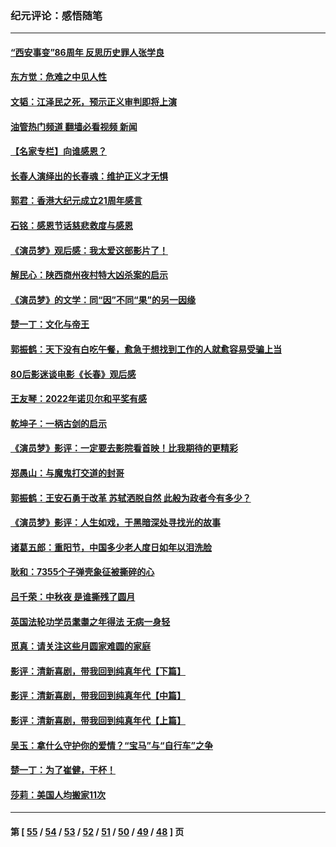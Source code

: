 ### 纪元评论：感悟随笔
---
#### [“西安事变”86周年 反思历史罪人张学良](../../pages/nsc1035/n13882019.md?12150330) 
#### [东方觉：危难之中见人性](../../pages/nsc1035/n13881549.md?12150330) 
#### [文韬：江泽民之死，预示正义审判即将上演](../../pages/nsc1035/n13877698.md?12150330) 
#### [油管热门频道 翻墙必看视频 新闻](ok?12150330)
#### [【名家专栏】向谁感恩？](../../pages/nsc1035/n13873797.md?12150330) 
#### [长春人演绎出的长春魂：维护正义才无惧](../../pages/nsc1035/n13871764.md?12150330) 
#### [郭君：香港大纪元成立21周年感言](../../pages/nsc1035/n13871269.md?12150330) 
#### [石铭：感恩节话慈悲救度与感恩](../../pages/nsc1035/n13869863.md?12150330) 
#### [《演员梦》观后感：我太爱这部影片了！](../../pages/nsc1035/n13866783.md?12150330) 
#### [解民心：陕西商州夜村特大凶杀案的启示](../../pages/nsc1035/n13865339.md?12150330) 
#### [《演员梦》的文学：同“因”不同“果”的另一因缘](../../pages/nsc1035/n13863930.md?12150330) 
#### [楚一丁：文化与帝王](../../pages/nsc1035/n13863143.md?12150330) 
#### [郭振鹤：天下没有白吃午餐，愈急于想找到工作的人就愈容易受骗上当](../../pages/nsc1035/n13860772.md?12150330) 
#### [80后影迷谈电影《长春》观后感](../../pages/nsc1035/n13852708.md?12150330) 
#### [王友琴：2022年诺贝尔和平奖有感](../../pages/nsc1035/n13848079.md?12150330) 
#### [乾坤子：一柄古剑的启示](../../pages/nsc1035/n13841954.md?12150330) 
#### [《演员梦》影评：一定要去影院看首映！比我期待的更精彩](../../pages/nsc1035/n13840865.md?12150330) 
#### [郑愚山：与魔鬼打交道的封哥](../../pages/nsc1035/n13840314.md?12150330) 
#### [郭振鹤：王安石勇于改革 苏轼洒脱自然 此般为政者今有多少？](../../pages/nsc1035/n13836901.md?12150330) 
#### [《演员梦》影评：人生如戏，于黑暗深处寻找光的故事](../../pages/nsc1035/n13832182.md?12150330) 
#### [诸葛五郎：重阳节，中国多少老人度日如年以泪洗脸](../../pages/nsc1035/n13831696.md?12150330) 
#### [耿和：7355个子弹壳象征被撕碎的心](../../pages/nsc1035/n13830612.md?12150330) 
#### [吕千荣：中秋夜 是谁撕残了圆月](../../pages/nsc1035/n13824365.md?12150330) 
#### [英国法轮功学员耄耋之年得法 无病一身轻](../../pages/nsc1035/n13821415.md?12150330) 
#### [觅真：请关注这些月圆家难圆的家庭](../../pages/nsc1035/n13817374.md?12150330) 
#### [影评：清新喜剧，带我回到纯真年代【下篇】](../../pages/nsc1035/n13806698.md?12150330) 
#### [影评：清新喜剧，带我回到纯真年代【中篇】](../../pages/nsc1035/n13806120.md?12150330) 
#### [影评：清新喜剧，带我回到纯真年代【上篇】](../../pages/nsc1035/n13805467.md?12150330) 
#### [吴玉：拿什么守护你的爱情？“宝马”与“自行车”之争](../../pages/nsc1035/n13804482.md?12150330) 
#### [楚一丁：为了崔健，干杯！](../../pages/nsc1035/n13802006.md?12150330) 
#### [莎莉：美国人均搬家11次](../../pages/nsc1035/n13801777.md?12150330) 

---
#### 第 [ [55](./55.md?12150330) / [54](./54.md?12150330) / [53](./53.md?12150330) / [52](./52.md?12150330) / [51](./51.md?12150330) / [50](./50.md?12150330) / [49](./49.md?12150330) / [48](./48.md?12150330) ] 页

